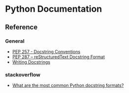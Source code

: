 # Python Documentation

## Reference

### General

* [PEP 257 - Docstring Conventions](https://peps.python.org/pep-0257/)
* [PEP 287 – reStructuredText Docstring Format](https://peps.python.org/pep-0287/)
* [Writing Docstrings](https://sphinx-rtd-tutorial.readthedocs.io/en/latest/docstrings.html)

### stackoverflow
* [What are the most common Python docstring formats?](https://stackoverflow.com/questions/3898572/what-are-the-most-common-python-docstring-formats)